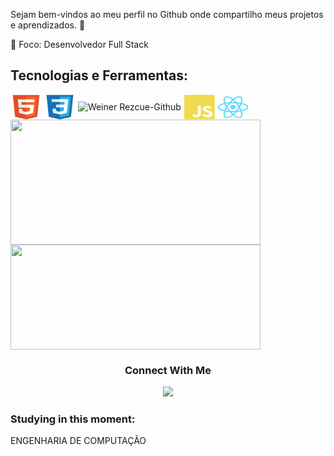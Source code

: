 Sejam bem-vindos ao meu perfil no Github onde compartilho meus projetos e aprendizados. 🚀


🎯 Foco: Desenvolvedor Full Stack

## **Tecnologias e Ferramentas:** 


<div style="display: inline_block">
  <img align="center" alt="Pedro Weiner-HTML" height="40" width="50" src="https://raw.githubusercontent.com/devicons/devicon/master/icons/html5/html5-original.svg">
  <img align="center" alt="Pedro Weiner-CSS" height="40" width="50" src="https://raw.githubusercontent.com/devicons/devicon/master/icons/css3/css3-original.svg">
  <img align="center" alt="Weiner Rezcue-Github" height="40" width="50" src="https://raw.githubusercontent.com/jmnote/z-icons/master/svg/git.svg">
  <img align="center" alt="Pedro Weiner" height="40" width="50" src="https://raw.githubusercontent.com/devicons/devicon/master/icons/javascript/javascript-plain.svg">
  <img align="center" alt="Pedro Weiner-React" height="40" width="50" src="https://raw.githubusercontent.com/devicons/devicon/master/icons/react/react-original.svg">  
</div>  

<div>
  <a href="https://github.com/weiner-rezcue98/github-readme-stats">
    <img width=400 height=200 align="center" src="https://github-readme-stats.vercel.app/api?username=weiner-rezcue98&show_icons=true&theme=neon&include_all_commits" />
  </a>
  <a href="https://github.com/weiner-rezcue98/github-readme-stats">
  <img width=400 height=168 align="center" src="https://github-readme-stats.vercel.app/api/top-langs?username=weiner-rezcue98&layout=donut&langs_count=5&theme=transparent" />
  </a>
</div>

 <h3 align="center">Connect With Me</h3>
<p align="center">
  <a href="https://www.linkedin.com/in/pedro/">
    <img height="25px" src="https://img.shields.io/badge/-LINKEDIN-000000?style=flat-square&logo=Linkedin&logoColor=0e76a8&link=linkedin.com/in/grid-lira/" />
  </a>
  
</p>

### Studying in this moment:
ENGENHARIA DE COMPUTAÇÃO 

